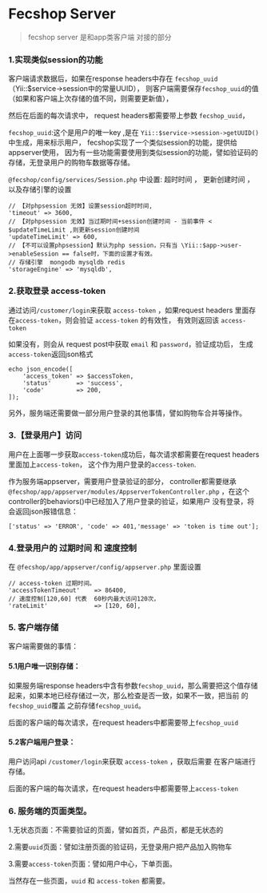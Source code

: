Fecshop Server
============

> fecshop server 是和app类客户端 对接的部分





### 1.实现类似session的功能

客户端请求数据后，如果在response headers中存在 `fecshop_uuid` （Yii::$service->session中的常量UUID），
则客户端需要保存`fecshop_uuid`的值（如果和客户端上次存储的值不同，则需要更新值），

然后在后面的每次请求中，
request headers都需要带上参数 `fecshop_uuid`，

`fecshop_uuid`:这个是用户的唯一key
,是在 `Yii::$service->session->getUUID()`中生成，用来标示用户，
fecshop实现了一个类似session的功能，提供给appserver使用，
因为有一些功能需要使用到类似session的功能，譬如验证码的存储，无登录用户的购物车数据等存储。



`@fecshop/config/services/Session.php` 中设置: 超时时间 ， 更新创建时间 ， 以及存储引擎的设置

```
// 【对phpsession 无效】设置session超时时间, 
'timeout' => 3600,
// 【对phpsession 无效】当过期时间+session创建时间 - 当前事件 < $updateTimeLimit ,则更新session创建时间
'updateTimeLimit' => 600,
// 【不可以设置phpsession】默认为php session，只有当 \Yii::$app->user->enableSession == false时，下面的设置才有效。
// 存储引擎  mongodb mysqldb redis
'storageEngine' => 'mysqldb',
```



### 2.获取登录 access-token

通过访问`/customer/login`来获取 `access-token` ，如果request headers 里面存在`access-token`，则会验证 `access-token` 的有效性，
有效则返回该 `access-token`

如果没有，则会从 request post中获取 `email` 和 `password`，验证成功后，
生成`access-token`返回json格式

```
echo json_encode([
    'access_token' => $accessToken,
    'status'       => 'success',
    'code'         => 200,
]);
```

另外，服务端还需要做一部分用户登录的其他事情，譬如购物车合并等操作。

### 3.【登录用户】访问

用户在上面哪一步获取`access-token`成功后，每次请求都需要在request headers里面加上`access-token`，
这个作为用户登录的`access-token`.

作为服务端appserver，需要用户登录验证的部分，
controller都需要继承
`@fecshop/app/appserver/modules/AppserverTokenController.php`
，在这个controller的behaviors()中已经加入了用户登录的验证，如果用户
没有登录，将会返回json报错信息：

```
['status' => 'ERROR', 'code' => 401,'message' => 'token is time out'];
```


### 4.登录用户的 过期时间 和 速度控制

在 `@fecshop/app/appserver/config/appserver.php` 里面设置

```
// access-token 过期时间。
'accessTokenTimeout'    => 86400,
// 速度控制[120,60] 代表  60秒内最大访问120次，
'rateLimit'             => [120, 60],
```

### 5. 客户端存储

客户端需要做的事情：

#### 5.1用户唯一识别存储：

如果服务端response headers中含有参数`fecshop_uuid`，那么需要把这个值存储
起来，如果本地已经存储过一次，那么检查是否一致，如果不一致，把当前
的`fecshop_uuid`覆盖 之前存储`fecshop_uuid`。

后面的客户端的每次请求，在request headers中都需要带上`fecshop_uuid`

#### 5.2客户端用户登录：

用户访问api `/customer/login`来获取 `access-token` ，获取后需要
在客户端进行存储。

后面的客户端的每次请求，在request headers中都需要带上`access-token`


### 6. 服务端的页面类型。

1.无状态页面：不需要验证的页面，譬如首页，产品页，都是无状态的

2.需要`uuid`页面：譬如注册页面的验证码，无登录用户把产品加入购物车

3.需要`access-token`页面：譬如用户中心，下单页面。

当然存在一些页面，`uuid` 和 `access-token` 都需要。









